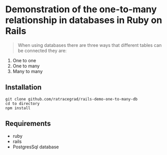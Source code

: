 # Demonstration of the one-to-many relationship in databases in Ruby on Rails

> When using databases there are three ways that different tables can be connected they are:

1. One to one
2. One to many
3. Many to many

## Installation

```
git clone github.com/ratracegrad/rails-demo-one-to-many-db 
cd to directory 
npm install
```

## Requirements

- ruby
- rails
- PostgresSql database
